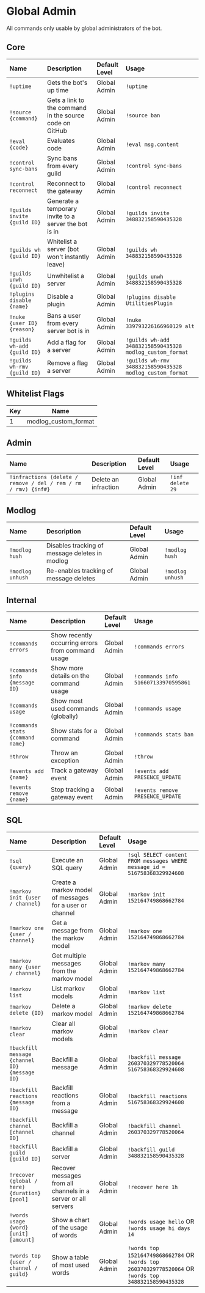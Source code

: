 # Global Admin

All commands only usable by global administrators of the bot.

## Core

| Name | Description | Default Level | Usage |
| :--- | :--- | :--- | :--- |
| `!uptime` | Gets the bot's up time | Global Admin | `!uptime` |
| `!source {command}` | Gets a link to the command in the source code on GitHub | Global Admin | `!source ban` |
| `!eval {code}` | Evaluates code | Global Admin | `!eval msg.content` |
| `!control sync-bans` | Sync bans from every guild | Global Admin | `!control sync-bans` |
| `!control reconnect` | Reconnect to the gateway | Global Admin | `!control reconnect` |
| `!guilds invite {guild ID}` | Generate a temporary invite to a server the bot is in | Global Admin | `!guilds invite 348832158590435328` |
| `!guilds wh {guild ID}` | Whitelist a server (bot won't instantly leave) | Global Admin | `!guilds wh 348832158590435328` |
| `!guilds unwh {guild ID}` | Unwhitelist a server | Global Admin | `!guilds unwh 348832158590435328` |
| `!plugins disable {name}` | Disable a plugin | Global Admin | `!plugins disable UtilitiesPlugin` |
| `!nuke {user ID} {reason}` | Bans a user from every server bot is in | Global Admin | `!nuke 339793226166960129 alt` |
| `!guilds wh-add {guild ID}` | Add a flag for a server | Global Admin | `!guilds wh-add 348832158590435328 modlog_custom_format` |
| `!guilds wh-rmv {guild ID}` | Remove a flag a server | Global Admin | `!guilds wh-rmv 348832158590435328 modlog_custom_format` |

## Whitelist Flags

| Key | Name |
| :--- | --- |
| 1 | modlog_custom_format |

## Admin

| Name | Description | Default Level | Usage |
| :--- | :--- | :--- | :--- |
| `!infractions (delete / remove / del / rem / rm / rmv) {inf#}` | Delete an infraction | Global Admin | `!inf delete 29` |

## Modlog

| Name | Description | Default Level | Usage |
| :--- | :--- | :--- | :--- |
| `!modlog hush` | Disables tracking of message deletes in modlog | Global Admin | `!modlog hush` |
| `!modlog unhush` | Re-enables tracking of message deletes | Global Admin | `!modlog unhush` |

## Internal

| Name | Description | Default Level | Usage |
| :--- | :--- | :--- | :--- |
| `!commands errors` | Show recently occurring errors from command usage | Global Admin | `!commands errors` |
| `!commands info {message ID}` | Show more details on the command usage | Global Admin | `!commands info 516607133970595861` |
| `!commands usage` | Show most used commands (globally) | Global Admin | `!commands usage` |
| `!commands stats {command name}` | Show stats for a command | Global Admin | `!commands stats ban` |
| `!throw` | Throw an exception | Global Admin | `!throw` |
| `!events add {name}` | Track a gateway event | Global Admin | `!events add PRESENCE_UPDATE` |
| `!events remove {name}` | Stop tracking a gateway event | Global Admin | `!events remove PRESENCE_UPDATE` |

## SQL

| Name | Description | Default Level | Usage |
| :--- | :--- | :--- | :--- |
| `!sql {query}` | Execute an SQL query | Global Admin | `!sql SELECT content FROM messages WHERE message_id = 516758368329924608` |
| `!markov init {user / channel}` | Create a markov model of messages for a user or channel | Global Admin | `!markov init 152164749868662784` |
| `!markov one {user / channel}` | Get a message from the markov model | Global Admin | `!markov one 152164749868662784` |
| `!markov many {user / channel}` | Get multiple messages from the markov model | Global Admin | `!markov many 152164749868662784` |
| `!markov list` | List markov models | Global Admin | `!markov list` |
| `!markov delete {ID}` | Delete a markov model | Global Admin | `!markov delete 152164749868662784` |
| `!markov clear` | Clear all markov models | Global Admin | `!markov clear` |
| `!backfill message {channel ID} {message ID}` | Backfill a message | Global Admin | `!backfill message 260370329778520064 516758368329924608` |
| `!backfill reactions {message ID}` | Backfill reactions from a message | Global Admin | `!backfill reactions 516758368329924608` |
| `!backfill channel [channel ID]` | Backfill a channel | Global Admin | `!backfill channel 260370329778520064` |
| `!backfill guild [guild ID]` | Backfill a server | Global Admin | `!backfill guild 348832158590435328` |
| `!recover (global / here) {duration} [pool]` | Recover messages from all channels in a server or all servers | Global Admin | `!recover here 1h` |
| `!words usage {word} [unit] [amount]` | Show a chart of the usage of words | Global Admin | `!words usage hello` OR `!words usage hi days 14` |
| `!words top {user / channel / guild}` | Show a table of most used words | Global Admin | `!words top 152164749868662784` OR `!words top 260370329778520064` OR `!words top 348832158590435328` |
